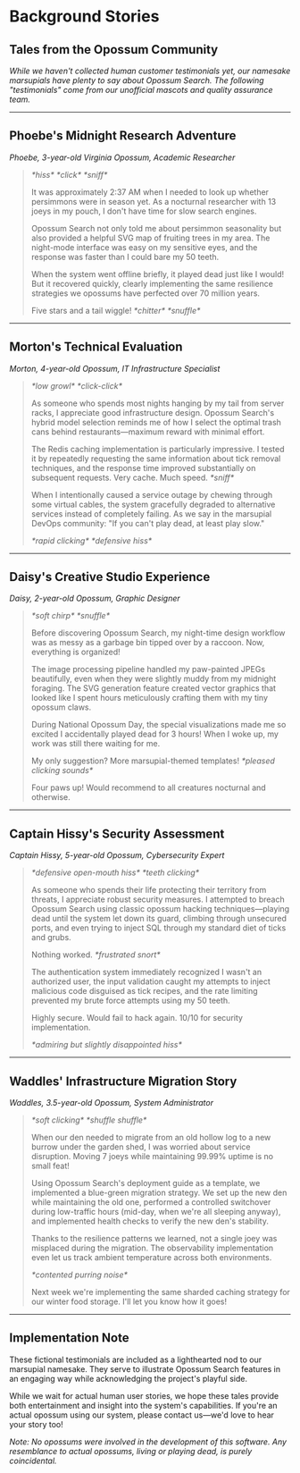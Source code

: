 # Background Stories

## Tales from the Opossum Community

*While we haven't collected human customer testimonials yet, our namesake marsupials have plenty to say about Opossum
Search. The following "testimonials" come from our unofficial mascots and quality assurance team.*

---

## Phoebe's Midnight Research Adventure

*Phoebe, 3-year-old Virginia Opossum, Academic Researcher*

> *\*hiss\* \*click\* \*sniff\**
>
> It was approximately 2:37 AM when I needed to look up whether persimmons were in season yet. As a nocturnal researcher
> with 13 joeys in my pouch, I don't have time for slow search engines.
>
> Opossum Search not only told me about persimmon seasonality but also provided a helpful SVG map of fruiting trees in
> my area. The night-mode interface was easy on my sensitive eyes, and the response was faster than I could bare my 50
> teeth.
>
> When the system went offline briefly, it played dead just like I would! But it recovered quickly, clearly implementing
> the same resilience strategies we opossums have perfected over 70 million years.
>
> Five stars and a tail wiggle! *\*chitter\* \*snuffle\**

---

## Morton's Technical Evaluation

*Morton, 4-year-old Opossum, IT Infrastructure Specialist*

> *\*low growl\* \*click-click\**
>
> As someone who spends most nights hanging by my tail from server racks, I appreciate good infrastructure design.
> Opossum Search's hybrid model selection reminds me of how I select the optimal trash cans behind restaurants—maximum
> reward with minimal effort.
>
> The Redis caching implementation is particularly impressive. I tested it by repeatedly requesting the same information
> about tick removal techniques, and the response time improved substantially on subsequent requests. Very cache. Much
> speed. *\*sniff\**
>
> When I intentionally caused a service outage by chewing through some virtual cables, the system gracefully degraded to
> alternative services instead of completely failing. As we say in the marsupial DevOps community: "If you can't play
> dead, at least play slow."
>
> *\*rapid clicking\* \*defensive hiss\**

---

## Daisy's Creative Studio Experience

*Daisy, 2-year-old Opossum, Graphic Designer*

> *\*soft chirp\* \*snuffle\**
>
> Before discovering Opossum Search, my night-time design workflow was as messy as a garbage bin tipped over by a
> raccoon. Now, everything is organized!
>
> The image processing pipeline handled my paw-painted JPEGs beautifully, even when they were slightly muddy from my
> midnight foraging. The SVG generation feature created vector graphics that looked like I spent hours meticulously
> crafting them with my tiny opossum claws.
>
> During National Opossum Day, the special visualizations made me so excited I accidentally played dead for 3 hours!
> When I woke up, my work was still there waiting for me.
>
> My only suggestion? More marsupial-themed templates! *\*pleased clicking sounds\**
>
> Four paws up! Would recommend to all creatures nocturnal and otherwise.

---

## Captain Hissy's Security Assessment

*Captain Hissy, 5-year-old Opossum, Cybersecurity Expert*

> *\*defensive open-mouth hiss\* \*teeth clicking\**
>
> As someone who spends their life protecting their territory from threats, I appreciate robust security measures. I
> attempted to breach Opossum Search using classic opossum hacking techniques—playing dead until the system let down its
> guard, climbing through unsecured ports, and even trying to inject SQL through my standard diet of ticks and grubs.
>
> Nothing worked. *\*frustrated snort\**
>
> The authentication system immediately recognized I wasn't an authorized user, the input validation caught my attempts
> to inject malicious code disguised as tick recipes, and the rate limiting prevented my brute force attempts using my 50
> teeth.
>
> Highly secure. Would fail to hack again. 10/10 for security implementation.
>
> *\*admiring but slightly disappointed hiss\**

---

## Waddles' Infrastructure Migration Story

*Waddles, 3.5-year-old Opossum, System Administrator*

> *\*soft clicking\* \*shuffle shuffle\**
>
> When our den needed to migrate from an old hollow log to a new burrow under the garden shed, I was worried about
> service disruption. Moving 7 joeys while maintaining 99.99% uptime is no small feat!
>
> Using Opossum Search's deployment guide as a template, we implemented a blue-green migration strategy. We set up the
> new den while maintaining the old one, performed a controlled switchover during low-traffic hours (mid-day, when we're
> all sleeping anyway), and implemented health checks to verify the new den's stability.
>
> Thanks to the resilience patterns we learned, not a single joey was misplaced during the migration. The observability
> implementation even let us track ambient temperature across both environments.
>
> *\*contented purring noise\**
>
> Next week we're implementing the same sharded caching strategy for our winter food storage. I'll let you know how it
> goes!

---

## Implementation Note

These fictional testimonials are included as a lighthearted nod to our marsupial namesake. They serve to illustrate
Opossum Search features in an engaging way while acknowledging the project's playful side.

While we wait for actual human user stories, we hope these tales provide both entertainment and insight into the
system's capabilities. If you're an actual opossum using our system, please contact us—we'd love to hear your story too!

*Note: No opossums were involved in the development of this software. Any resemblance to actual opossums, living or
playing dead, is purely coincidental.*